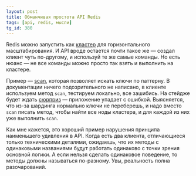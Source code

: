 ```yaml
---
layout: post
title: Обманчивая простота API Redis
tags: [api, redis, мысли]
tg_id: 380
---
```

Redis можно запустить как [кластер](https://redis.io/docs/management/scaling/) для горизонтального масштабирования. 
И API вроде остается почти такое же — создал клиент чуть по-другому, и используй те же самые команды.
Но есть нюанс — не все команды можно просто так взять и выполнить на кластере.

Пример — [scan](https://redis.io/commands/scan/), которая позволяет искать ключи по паттерну. 
В документации ничего подозрительного не написано, в клиенте используем метод `scan`, тестируем локально, все зашибись.
На стейдже будет ждать [сюрприз](https://www.dontpanicblog.co.uk/2022/07/30/scan-a-redis-cluster/) — приложение упадает с ошибкой. 
Выясняется, что из-за шардинга нормально ключи не переберешь, и надо вместо `scan` писать метод, чтобы найти все ноды кластера, и для каждой из них уже выполнить `scan`. 

Как мне кажется, это хороший пример нарушения принципа наименьшего удивления в API. 
Когда есть два клиента, отличающиеся только техническими деталями, ожидаешь, что их методы с одинаковыми названиями будут работать одинаково с точки зрения основной логики.
А если нельзя сделать одинаковое поведение, то методы должны называться по-разному.
Увы, реальность полна разочарований.

